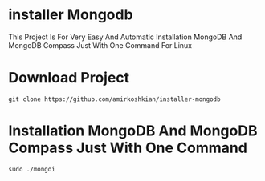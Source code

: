 #  installer Mongodb

This Project Is For Very Easy And Automatic Installation MongoDB And MongoDB Compass Just With One Command For Linux

# Download Project
```
git clone https://github.com/amirkoshkian/installer-mongodb
```

# Installation MongoDB And MongoDB Compass Just With One Command

```
sudo ./mongoi
```
